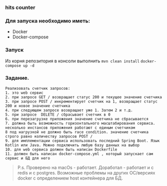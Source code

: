 ### hits counter

### Для запуска необходимо иметь:
* Docker
* Docker-compose

### Запуск
Из корня репозитория в консоли выполнить 
`mvn clean install`
`docker-compose up -d`

### Задание. 
```
Реализовать счетчик запросов:
1. это web сервис
2. при запросе GET / возвращает статус 200 и текущее значение счетчика
3. при запросе POST / инкрементирует счетчик на 1, возвращает статус 200 и новое значение счетчика
4. при следующем запросе возвращает уже 1. Затем 2 и т.д.
5. при запросе  DELETE / сбрасывает счетчик в 0
6. при перезагрузке приложения значение счетчика не сбрасывается
7. должна быть возможность горизонтального масштабирования сервиса. несколько инстансов приложения работают с единым счетчиком
8 под нагрузкой не должно быть race condition. значение счетчика строго равно количеству запросов POST /
9. для имплементации сервиса использовать последний Spring Boot. Язык Kotlin или Java. Можно подключить любую базу данных на выбор
10. для web сервиса должен быть написан Dockerfile 
11. должен быть написан docker-compose.yml , который запускает сам сервис и БД для него
```

> P.s.
> Проверено на macOs - работает. Доработал - работает и с redis и с postgres.
> Возможные проблемы на других ОС/версиях docker с определением host контейнера для БД.

